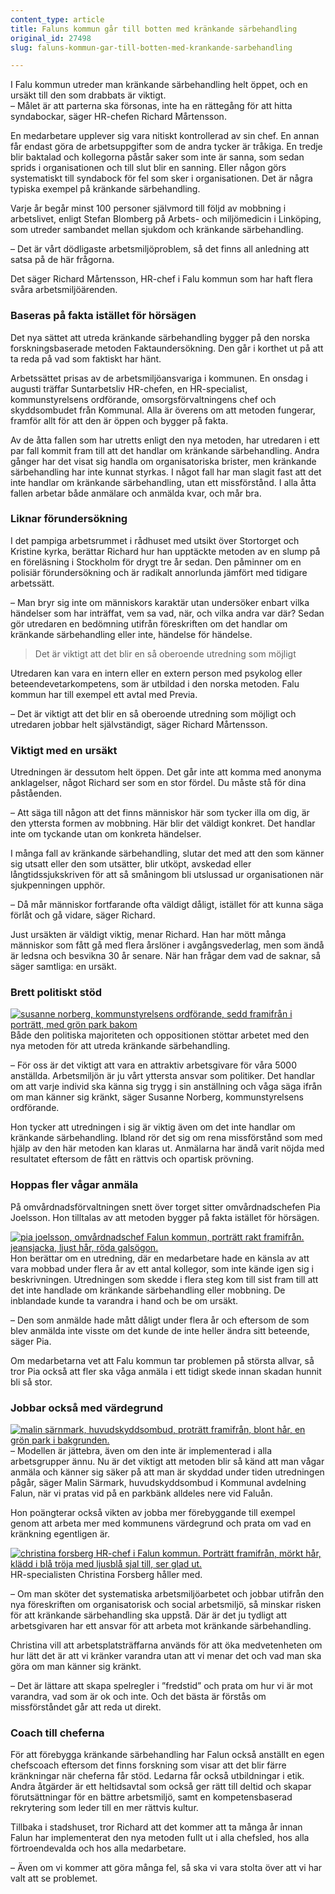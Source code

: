 ```yaml
---
content_type: article
title: Faluns kommun går till botten med kränkande särbehandling
original_id: 27498
slug: faluns-kommun-gar-till-botten-med-krankande-sarbehandling

---
```


I Falu kommun utreder man kränkande särbehandling helt öppet, och en ursäkt till den som drabbats är viktigt.  
– Målet är att parterna ska försonas, inte ha en rättegång för att hitta syndabockar, säger HR-chefen Richard Mårtensson.

En medarbetare upplever sig vara nitiskt kontrollerad av sin chef. En annan får endast göra de arbetsuppgifter som de andra tycker är tråkiga. En tredje blir baktalad och kollegorna påstår saker som inte är sanna, som sedan sprids i organisationen och till slut blir en sanning. Eller någon görs systematiskt till syndabock för fel som sker i organisationen. Det är några typiska exempel på kränkande särbehandling.

Varje år begår minst 100 personer självmord till följd av mobbning i arbetslivet, enligt Stefan Blomberg på Arbets- och miljömedicin i Linköping, som utreder sambandet mellan sjukdom och kränkande särbehandling.

– Det är vårt dödligaste arbetsmiljöproblem, så det finns all anledning att satsa på de här frågorna.

Det säger Richard Mårtensson, HR-chef i Falu kommun som har haft flera svåra arbetsmiljöärenden.

### Baseras på fakta istället för hörsägen

Det nya sättet att utreda kränkande särbehandling bygger på den norska forskningsbaserade metoden Faktaundersökning. Den går i korthet ut på att ta reda på vad som faktiskt har hänt.

Arbetssättet prisas av de arbetsmiljöansvariga i kommunen. En onsdag i augusti träffar Suntarbetsliv HR-chefen, en HR-specialist, kommunstyrelsens ordförande, omsorgsförvaltningens chef och skyddsombudet från Kommunal. Alla är överens om att metoden fungerar, framför allt för att den är öppen och bygger på fakta.

Av de åtta fallen som har utretts enligt den nya metoden, har utredaren i ett par fall kommit fram till att det handlar om kränkande särbehandling. Andra gånger har det visat sig handla om organisatoriska brister, men kränkande särbehandling har inte kunnat styrkas. I något fall har man slagit fast att det inte handlar om kränkande särbehandling, utan ett missförstånd. I alla åtta fallen arbetar både anmälare och anmälda kvar, och mår bra.

### Liknar förundersökning

I det pampiga arbetsrummet i rådhuset med utsikt över Stortorget och Kristine kyrka, berättar Richard hur han upptäckte metoden av en slump på en föreläsning i Stockholm för drygt tre år sedan. Den påminner om en polisiär förundersökning och är radikalt annorlunda jämfört med tidigare arbetssätt.

– Man bryr sig inte om människors karaktär utan undersöker enbart vilka händelser som har inträffat, vem sa vad, när, och vilka andra var där? Sedan gör utredaren en bedömning utifrån föreskriften om det handlar om kränkande särbehandling eller inte, händelse för händelse.

> Det är viktigt att det blir en så oberoende utredning som möjligt

Utredaren kan vara en intern eller en extern person med psykolog eller beteendevetarkompetens, som är utbildad i den norska metoden. Falu kommun har till exempel ett avtal med Previa.

– Det är viktigt att det blir en så oberoende utredning som möjligt och utredaren jobbar helt självständigt, säger Richard Mårtensson.

### Viktigt med en ursäkt

Utredningen är dessutom helt öppen. Det går inte att komma med anonyma anklagelser, något Richard ser som en stor fördel. Du måste stå för dina påståenden.

– Att säga till någon att det finns människor här som tycker illa om dig, är den yttersta formen av mobbning. Här blir det väldigt konkret. Det handlar inte om tyckande utan om konkreta händelser.

I många fall av kränkande särbehandling, slutar det med att den som känner sig utsatt eller den som utsätter, blir utköpt, avskedad eller långtidssjukskriven för att så småningom bli utslussad ur organisationen när sjukpenningen upphör.

– Då mår människor fortfarande ofta väldigt dåligt, istället för att kunna säga förlåt och gå vidare, säger Richard.

Just ursäkten är väldigt viktig, menar Richard. Han har mött många människor som fått gå med flera årslöner i avgångsvederlag, men som ändå är ledsna och besvikna 30 år senare. När han frågar dem vad de saknar, så säger samtliga: en ursäkt.

### Brett politiskt stöd

[![susanne norberg, kommunstyrelsens ordförande, sedd framifrån i porträtt, med grön park bakom](https://www.suntarbetsliv.se/wp-content/uploads/2017/10/200x220-susanne-norberg-foto-ragnhild-larsson.jpg)](https://www.suntarbetsliv.se/wp-content/uploads/2017/10/200x220-susanne-norberg-foto-ragnhild-larsson.jpg)Både den politiska majoriteten och oppositionen stöttar arbetet med den nya metoden för att utreda kränkande särbehandling.

– För oss är det viktigt att vara en attraktiv arbetsgivare för våra 5000 anställda. Arbetsmiljön är ju vårt yttersta ansvar som politiker. Det handlar om att varje individ ska känna sig trygg i sin anställning och våga säga ifrån om man känner sig kränkt, säger Susanne Norberg, kommunstyrelsens ordförande.

Hon tycker att utredningen i sig är viktig även om det inte handlar om kränkande särbehandling. Ibland rör det sig om rena missförstånd som med hjälp av den här metoden kan klaras ut. Anmälarna har ändå varit nöjda med resultatet eftersom de fått en rättvis och opartisk prövning.

### Hoppas fler vågar anmäla

På omvårdnadsförvaltningen snett över torget sitter omvårdnadschefen Pia Joelsson. Hon tilltalas av att metoden bygger på fakta istället för hörsägen.

[![pia joelsson, omvårdnadschef Falun kommun, porträtt rakt framifrån. jeansjacka, ljust hår, röda galsögon.](https://www.suntarbetsliv.se/wp-content/uploads/2017/10/200x220-pia-joelsson-foto-ragnhild-larsson.jpg)](https://www.suntarbetsliv.se/wp-content/uploads/2017/10/200x220-pia-joelsson-foto-ragnhild-larsson.jpg)Hon berättar om en utredning, där en medarbetare hade en känsla av att vara mobbad under flera år av ett antal kollegor, som inte kände igen sig i beskrivningen. Utredningen som skedde i flera steg kom till sist fram till att det inte handlade om kränkande särbehandling eller mobbning. De inblandade kunde ta varandra i hand och be om ursäkt.

– Den som anmälde hade mått dåligt under flera år och eftersom de som blev anmälda inte visste om det kunde de inte heller ändra sitt beteende, säger Pia.

Om medarbetarna vet att Falu kommun tar problemen på största allvar, så tror Pia också att fler ska våga anmäla i ett tidigt skede innan skadan hunnit bli så stor.

### Jobbar också med värdegrund

[![malin särnmark, huvudskyddsombud, proträtt framifrån, blont hår, en grön park i bakgrunden.](https://www.suntarbetsliv.se/wp-content/uploads/2017/10/200x220-malin-sarnmark-foto-ragnhild-larsson.jpg)](https://www.suntarbetsliv.se/wp-content/uploads/2017/10/200x220-malin-sarnmark-foto-ragnhild-larsson.jpg)– Modellen är jättebra, även om den inte är implementerad i alla arbetsgrupper ännu. Nu är det viktigt att metoden blir så känd att man vågar anmäla och känner sig säker på att man är skyddad under tiden utredningen pågår, säger Malin Särmark, huvudskyddsombud i Kommunal avdelning Falun, när vi pratas vid på en parkbänk alldeles nere vid Faluån.

Hon poängterar också vikten av jobba mer förebyggande till exempel genom att arbeta mer med kommunens värdegrund och prata om vad en kränkning egentligen är.

[![christina forsberg HR-chef i Falun kommun. Porträtt framifrån, mörkt hår, klädd i blå tröja med ljusblå sjal till, ser glad ut. ](https://www.suntarbetsliv.se/wp-content/uploads/2017/10/200x240-christina-forsberg.jpg)](https://www.suntarbetsliv.se/wp-content/uploads/2017/10/200x240-christina-forsberg.jpg)HR-specialisten Christina Forsberg håller med.

– Om man sköter det systematiska arbetsmiljöarbetet och jobbar utifrån den nya föreskriften om organisatorisk och social arbetsmiljö, så minskar risken för att kränkande särbehandling ska uppstå. Där är det ju tydligt att arbetsgivaren har ett ansvar för att arbeta mot kränkande särbehandling.

Christina vill att arbetsplatsträffarna används för att öka medvetenheten om hur lätt det är att vi kränker varandra utan att vi menar det och vad man ska göra om man känner sig kränkt.

– Det är lättare att skapa spelregler i ”fredstid” och prata om hur vi är mot varandra, vad som är ok och inte. Och det bästa är förstås om missförståndet går att reda ut direkt.

### Coach till cheferna

För att förebygga kränkande särbehandling har Falun också anställt en egen chefscoach eftersom det finns forskning som visar att det blir färre kränkningar när cheferna får stöd. Ledarna får också utbildningar i etik. Andra åtgärder är ett heltidsavtal som också ger rätt till deltid och skapar förutsättningar för en bättre arbetsmiljö, samt en kompetensbaserad rekrytering som leder till en mer rättvis kultur.

Tillbaka i stadshuset, tror Richard att det kommer att ta många år innan Falun har implementerat den nya metoden fullt ut i alla chefsled, hos alla förtroendevalda och hos alla medarbetare.

– Även om vi kommer att göra många fel, så ska vi vara stolta över att vi har valt att se problemet.

